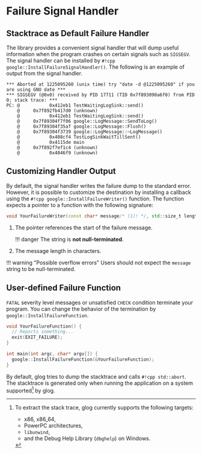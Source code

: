 # Failure Signal Handler

## Stacktrace as Default Failure Handler

The library provides a convenient signal handler that will dump useful
information when the program crashes on certain signals such as `SIGSEGV`. The
signal handler can be installed by `#!cpp
google::InstallFailureSignalHandler()`. The following is an example of output
from the signal handler.

    *** Aborted at 1225095260 (unix time) try "date -d @1225095260" if you are using GNU date ***
    *** SIGSEGV (@0x0) received by PID 17711 (TID 0x7f893090a6f0) from PID 0; stack trace: ***
    PC: @           0x412eb1 TestWaitingLogSink::send()
        @     0x7f892fb417d0 (unknown)
        @           0x412eb1 TestWaitingLogSink::send()
        @     0x7f89304f7f06 google::LogMessage::SendToLog()
        @     0x7f89304f35af google::LogMessage::Flush()
        @     0x7f89304f3739 google::LogMessage::~LogMessage()
        @           0x408cf4 TestLogSinkWaitTillSent()
        @           0x4115de main
        @     0x7f892f7ef1c4 (unknown)
        @           0x4046f9 (unknown)


## Customizing Handler Output

By default, the signal handler writes the failure dump to the standard error.
However, it is possible to customize the destination by installing a callback
using the `#!cpp google::InstallFailureWriter()` function. The function expects
a pointer to a function with the following signature:

``` cpp
void YourFailureWriter(const char* message/* (1)! */, std::size_t length/* (2)! */);
```

1. The pointer references the start of the failure message.

    !!! danger
        The string is **not null-terminated**.

2. The message length in characters.

!!! warning "Possible overflow errors"
    Users should not expect the `message` string to be null-terminated.

## User-defined Failure Function

`FATAL` severity level messages or unsatisfied `CHECK` condition
terminate your program. You can change the behavior of the termination
by `google::InstallFailureFunction`.

``` cpp
void YourFailureFunction() {
  // Reports something...
  exit(EXIT_FAILURE);
}

int main(int argc, char* argv[]) {
  google::InstallFailureFunction(&YourFailureFunction);
}
```

By default, glog tries to dump the stacktrace and calls `#!cpp std::abort`. The
stacktrace is generated only when running the application on a system
supported[^1] by glog.

[^1]: To extract the stack trace, glog currently supports the following targets:

    * x86, x86_64,
    * PowerPC architectures,
    * `libunwind`,
    * and the Debug Help Library (`dbghelp`) on Windows.

